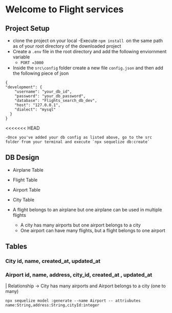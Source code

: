 # Welcome to Flight services

## Project Setup
- clone the project on your local
-Execute `npm install `on the same path as of your root directory of the downloaded project
- Create a `.env` file in the root directory and add the following enviornment variable
    - `PORT =3000`
- Inside the `src\config` folder create a new file `config.json` and then add the following piece of json

```
{
"development": {
    "username": "your_db_id",
    "password": "your_db_password",
    "database": "Flights_search_db_dev",
    "host": "127.0.0.1",
    "dialect": "mysql"
  }
}
```
<<<<<<< HEAD

```
-Once you've added your db config as listed above, go to the src folder from your terminal and execute `npx sequelize db:create`
```


## DB Design
- Airplane Table
- Flight Table
- Airport Table
- City Table

- A flight belongs to an airplane but one airplane can be used in multiple 
flights
    - A city has many airports but one airport belongs to a city
    - One airport can have many flights, but a flight belongs to one airport


## Tables
### City id, name, created_at, updated_at
### Airport id, name, address, city_id, created_at , updated_at
| Relationship → City has many airports and Airport belongs to a city (one to many)


```
npx sequelize model :generate --name Airport -- attriubutes
name:String,address:String,cityId:integer
```